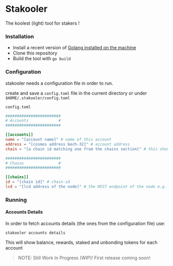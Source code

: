 # Stakooler

The koolest (light) tool for stakers !

### Installation

* Install a recent version of [Golang installed on the machine](https://go.dev/doc/install)
* Clone this repository
* Build the tool with `go build`

### Configuration

stakooler needs a configuration file in order to run.

create and save a `config.toml` file in the current directory or under `$HOME/.stakooler/config.toml`

`config.toml`
```toml
########################
# Accounts             #
########################

[[accounts]]
name = "[account name]" # name of this account
address = "[cosmos address bech-32]" # account address
chain = "[a chain id matching one from the chains section]" # this should match the chain id of one of the chains configured

########################
# Chains               #
########################

[[chains]]
id = "[chain id]" # chain-id
lcd = "[lcd address of the node]" # the REST endpoint of the node e.g. http://myosmonode.com:1317
```

### Running

#### Accounts Details

In order to fetch accounts details (the ones from the configuration file) use:

```stakooler accounts details```

This will show balance, rewards, staked and unbonding tokens for each account


> NOTE: Still Work In Progress (WIP)! First release coming soon!

